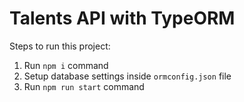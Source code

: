 # Talents API with TypeORM

Steps to run this project:

1. Run `npm i` command
2. Setup database settings inside `ormconfig.json` file
3. Run `npm run start` command
